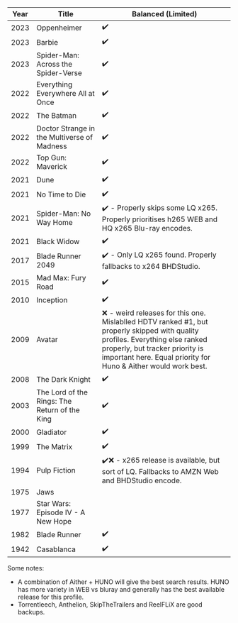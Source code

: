 
| Year | Title                                         | Balanced (Limited)                                                                                                                                                                                                                 |
| ---- | --------------------------------------------- | ---------------------------------------------------------------------------------------------------------------------------------------------------------------------------------------------------------------------------------- |
| 2023 | Oppenheimer                                   | ✔️                                                                                                                                                                                                                                 |
| 2023 | Barbie                                        | ✔️                                                                                                                                                                                                                                 |
| 2023 | Spider-Man: Across the Spider-Verse           | ✔️                                                                                                                                                                                                                                 |
| 2022 | Everything Everywhere All at Once             | ✔️                                                                                                                                                                                                                                 |
| 2022 | The Batman                                    | ✔️                                                                                                                                                                                                                                 |
| 2022 | Doctor Strange in the Multiverse of Madness   | ✔️                                                                                                                                                                                                                                 |
| 2022 | Top Gun: Maverick                             | ✔️                                                                                                                                                                                                                                 |
| 2021 | Dune                                          | ✔️                                                                                                                                                                                                                                 |
| 2021 | No Time to Die                                | ✔️                                                                                                                                                                                                                                 |
| 2021 | Spider-Man: No Way Home                       | ✔️ - Properly skips some LQ x265. Properly prioritises h265 WEB and HQ x265 Blu-ray encodes.                                                                                                                                       |
| 2021 | Black Widow                                   | ✔️                                                                                                                                                                                                                                 |
| 2017 | Blade Runner 2049                             | ✔️ - Only LQ x265 found. Properly fallbacks to x264 BHDStudio.                                                                                                                                                                     |
| 2015 | Mad Max: Fury Road                            | ✔️                                                                                                                                                                                                                                 |
| 2010 | Inception                                     | ✔️                                                                                                                                                                                                                                 |
| 2009 | Avatar                                        | ❌ - weird releases for this one. Mislablled HDTV ranked #1, but properly skipped with quality profiles. Everything else ranked properly, but tracker priority is important here. Equal priority for Huno & Aither would work best. |
| 2008 | The Dark Knight                               | ✔️                                                                                                                                                                                                                                 |
| 2003 | The Lord of the Rings: The Return of the King | ✔️                                                                                                                                                                                                                                 |
| 2000 | Gladiator                                     | ✔️                                                                                                                                                                                                                                 |
| 1999 | The Matrix                                    | ✔️                                                                                                                                                                                                                                 |
| 1994 | Pulp Fiction                                  | ✔️❌ - x265 release is available, but sort of LQ. Fallbacks to AMZN Web and BHDStudio encode.                                                                                                                                       |
| 1975 | Jaws                                          |                                                                                                                                                                                                                                    |
| 1977 | Star Wars: Episode IV - A New Hope            |                                                                                                                                                                                                                                    |
| 1982 | Blade Runner                                  | ✔️                                                                                                                                                                                                                                 |
| 1942 | Casablanca                                    | ✔️                                                                                                                                                                                                                                 |

Some notes: 

- A combination of Aither + HUNO will give the best search results. HUNO has more variety in WEB vs bluray and generally has the best available release for this profile.
- Torrentleech, Anthelion, SkipTheTrailers and ReelFLiX are good backups. 